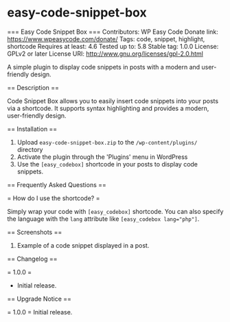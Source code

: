 # easy-code-snippet-box
=== Easy Code Snippet Box ===
Contributors: WP Easy Code
Donate link: https://www.wpeasycode.com/donate/
Tags: code, snippet, highlight, shortcode
Requires at least: 4.6
Tested up to: 5.8
Stable tag: 1.0.0
License: GPLv2 or later
License URI: http://www.gnu.org/licenses/gpl-2.0.html

A simple plugin to display code snippets in posts with a modern and user-friendly design.

== Description ==

Code Snippet Box allows you to easily insert code snippets into your posts via a shortcode. It supports syntax highlighting and provides a modern, user-friendly design.

== Installation ==

1. Upload `easy-code-snippet-box.zip` to the `/wp-content/plugins/` directory
2. Activate the plugin through the 'Plugins' menu in WordPress
3. Use the `[easy_codebox]` shortcode in your posts to display code snippets.

== Frequently Asked Questions ==

= How do I use the shortcode? =

Simply wrap your code with `[easy_codebox]` shortcode. You can also specify the language with the `lang` attribute like `[easy_codebox lang="php"]`.

== Screenshots ==

1. Example of a code snippet displayed in a post.

== Changelog ==

= 1.0.0 =
* Initial release.

== Upgrade Notice ==

= 1.0.0 =
Initial release.
